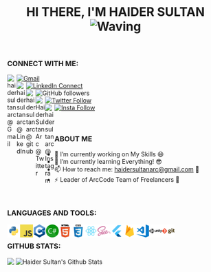 # <div align="center">HI THERE, I'M HAIDER SULTAN <img src="https://github.com/TheDudeThatCode/TheDudeThatCode/blob/master/Assets/Hi.gif" width="30px" alt="Waving"></div>


<br>


### CONNECT WITH ME:

[<img align="left" alt="haidersultanarc @ Gmail" width="22px" src="https://github.com/TheDudeThatCode/TheDudeThatCode/blob/master/Assets/Gmail.svg" />][gmail]
[![Gmail](https://img.shields.io/badge/%20-Send%20Mail-black?color=1b6ee9&label=haidersultanarc%40gmail.com&logo=gmail&style=for-the-badge)](mailto:haidersultanarc@gmail.com?subject=From%20GitHub&body=Hi,%20there.%20Found%20you%20from%20GitHub.)<br>
[<img align="left" alt="haidersultanarc @ LinkedIn" width="22px" src="https://github.com/TheDudeThatCode/TheDudeThatCode/blob/master/Assets/Linkedin.svg" />][linkedin]
[![LinkedIn Connect](https://img.shields.io/badge/%20-Connect-black?color=1b6ee9&label=Follow%20%40HaiderSultanArc&logo=linkedin&style=for-the-badge)](https://www.linkedin.com/in/haidersultanarc/)<br>
[<img align="left" alt="haidersultanarc @ gitub" width="22px" src="https://cdn.jsdelivr.net/npm/simple-icons@v3/icons/github.svg" />][Github]
![GitHub followers](https://img.shields.io/github/followers/HaiderSultanArc?color=1b6ee9&label=Follow%20%40HaiderSultanArc&logo=Github&style=for-the-badge)<br>
[<img align="left" alt="HaiderSultanArc @ Twitter" width="22px" src="https://github.com/TheDudeThatCode/TheDudeThatCode/blob/master/Assets/Twitter.svg" />][twitter]
[![Twitter Follow](https://img.shields.io/twitter/follow/HaiderSultanArc?color=1b6ee9&logo=twitter&style=for-the-badge)](https://twitter.com/intent/follow?original_referer=https%3A%2F%2Fgithub.com%2FHaiderSultanArc&screen_name=HaiderSultanArc)<br>
[<img align="left" alt="haidersultanarc @ Instagram" width="22px" src="https://github.com/TheDudeThatCode/TheDudeThatCode/blob/master/Assets/Instagram.svg" />][instagram]
[![Insta Follow](https://img.shields.io/badge/%20-Follow-black?color=1b6ee9&label=Follow%20%40HaiderSultanArc&logo=instagram&style=for-the-badge)](https://www.instagram.com/haidersultanarc/)<br>


<br>


### ABOUT ME

- 🔭 I’m currently working on My Skills 😄
- 🌱 I’m currently learning Everything! 😎
- 📫 How to reach me: haidersultanarc@gmail.com 📧
- ⚡ Leader of ArcCode Team of Freelancers 🚀


<br>


### LANGUAGES AND TOOLS:

<img align="left" alt="Python" width="30px" src="https://raw.githubusercontent.com/github/explore/80688e429a7d4ef2fca1e82350fe8e3517d3494d/topics/python/python.png" />
<img align="left" alt="JavaScript" width="30px" src="https://raw.githubusercontent.com/github/explore/80688e429a7d4ef2fca1e82350fe8e3517d3494d/topics/javascript/javascript.png" />
<img align="left" alt="C++" width="30px" src="https://raw.githubusercontent.com/github/explore/361e2821e2dea67711cde99c9c40ed357061cf27/topics/cpp/cpp.png" />
<img align="left" alt="C#" width="30px" src="https://raw.githubusercontent.com/github/explore/e94815998e4e0713912fed477a1f346ec04c3da2/topics/csharp/csharp.png" />
<img align="left" alt="HTML5" width="30px" src="https://raw.githubusercontent.com/github/explore/80688e429a7d4ef2fca1e82350fe8e3517d3494d/topics/html/html.png" />
<img align="left" alt="CSS3" width="30px" src="https://raw.githubusercontent.com/github/explore/80688e429a7d4ef2fca1e82350fe8e3517d3494d/topics/css/css.png" />
<img align="left" alt="React" width="30px" src="https://raw.githubusercontent.com/github/explore/80688e429a7d4ef2fca1e82350fe8e3517d3494d/topics/react/react.png" />
<img align="left" alt="Sass" width="30px" src="https://raw.githubusercontent.com/github/explore/80688e429a7d4ef2fca1e82350fe8e3517d3494d/topics/sass/sass.png" />
<img align="left" alt="Flutter" width="30px" src="https://raw.githubusercontent.com/github/explore/80688e429a7d4ef2fca1e82350fe8e3517d3494d/topics/flutter/flutter.png" />
<img align="left" alt="Firebase" width="30px" src="https://raw.githubusercontent.com/github/explore/80688e429a7d4ef2fca1e82350fe8e3517d3494d/topics/firebase/firebase.png" />
<img align="left" alt="VS Code" width="30px" src="https://raw.githubusercontent.com/github/explore/80688e429a7d4ef2fca1e82350fe8e3517d3494d/topics/visual-studio-code/visual-studio-code.png" />
<img align="left" alt="Unity" width="30px" src="https://raw.githubusercontent.com/github/explore/80688e429a7d4ef2fca1e82350fe8e3517d3494d/topics/unity/unity.png" />
<img align="left" alt="Git" width="30px" src="https://raw.githubusercontent.com/github/explore/80688e429a7d4ef2fca1e82350fe8e3517d3494d/topics/git/git.png" />


<br>


### GITHUB STATS:

<div>
  <img align="center" justify="center" src="https://github-readme-stats.vercel.app/api/top-langs/?username=HaiderSultanArc&theme=dark&show_icons=true&hide_border=true" />
  <img align="center" justify="center" alt="Haider Sultan's Github Stats" src="https://github-readme-stats.vercel.app/api?username=haidersultanarc&theme=dark&show_icons=true&hide_border=true" />
</div>

[Gmail]: (mailto:haidersultanarc@gmail.com?subject=From%20GitHub&body=Hi,%20there.%20Found%20you%20from%20GitHub.)
[linkedin]: https://linkedin.com/in/haidersultanarc
[Github]: https://github.com/HaiderSultanArc
[twitter]: https://twitter.com/HaiderSultanArc
[instagram]: https://instagram.com/haidersultanarc

